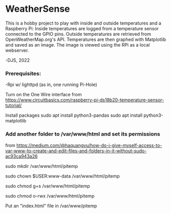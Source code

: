 # WeatherSense
This is a hobby project to play with inside and outside temperatures and a Raspberry Pi:
Inside temperatures are logged from a temperature sensor connected to the GPIO pins.
Outside temperatures are retrieved from OpenWeatherMap.org's API.
Temperatures are then graphed with Matplotlib and saved as an image.
The image is viewed using the RPi as a local webserver.

-DJS, 2022

### Prerequisites:
-Rpi w/ lighttpd (as in, one running Pi-Hole)

Turn on the One Wire interface
from https://www.circuitbasics.com/raspberry-pi-ds18b20-temperature-sensor-tutorial/

Install packages
sudo apt install python3-pandas
sudo apt install python3-matplotlib

### Add another folder to /var/www/html and set its permissions
from https://medium.com/@haquangvu/how-do-i-give-myself-access-to-var-www-to-create-and-edit-files-and-folders-in-it-without-sudo-ac93ca943a26

sudo mkdir /var/www/html/pitemp

sudo chown $USER:www-data /var/www/html/pitemp

sudo chmod g+s /var/www/html/pitemp

sudo chmod o-rwx /var/www/html/pitemp


Put an "index.html" file in /var/www/pitemp
